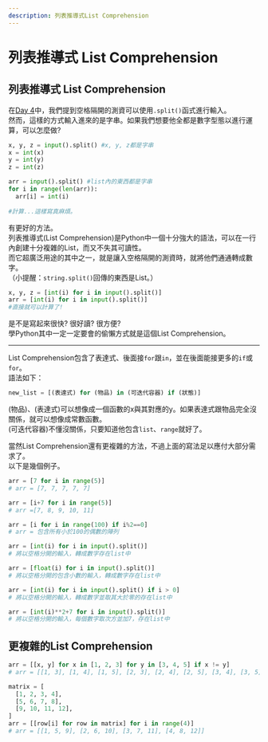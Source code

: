```yaml
---
description: 列表推導式List Comprehension
---
```


# 列表推導式 List Comprehension

## 列表推導式 List Comprehension

在[Day 4](/Review/day4-11-5.md)中，我們提到空格隔開的測資可以使用`.split()`函式進行輸入。\
然而，這樣的方式輸入進來的是字串。如果我們想要他全都是數字型態以進行運算，可以怎麼做?

```python
x, y, z = input().split() #x, y, z都是字串
x = int(x)
y = int(y)
z = int(z)

arr = input().split() #list內的東西都是字串
for i in range(len(arr)):
  arr[i] = int(i)
 
#計算...這樣寫真麻煩。
```

有更好的方法。\
列表推導式(List Comprehension)是Python中一個十分強大的語法，可以在一行內創建十分複雜的List，而又不失其可讀性。\
而它超廣泛用途的其中之一，就是讓入空格隔開的測資時，就將他們通通轉成數字。\
（小提醒：`string.split()`回傳的東西是List。）

```python
x, y, z = [int(i) for i in input().split()]
arr = [int(i) for i in input().split()]
#直接就可以計算了!
```

是不是寫起來很快? 很好讀? 很方便?\
學Python其中一定一定要會的偷懶方式就是這個List Comprehension。

---

List Comprehension包含了表達式、後面接`for`跟`in`，並在後面能接更多的`if`或`for`。\
語法如下：

```py
new_list = [(表達式) for (物品) in (可迭代容器) if (狀態)]
```
(物品)、(表達式)可以想像成一個函數的x與其對應的y。如果表達式跟物品完全沒關係，就可以想像成常數函數。\
(可迭代容器)不懂沒關係，只要知道他包含`list`、`range`就好了。

當然List Comprehension還有更複雜的方法，不過上面的寫法足以應付大部分需求了。\
以下是幾個例子。

```python
arr = [7 for i in range(5)]
# arr = [7, 7, 7, 7, 7]

arr = [i+7 for i in range(5)]
# arr =[7, 8, 9, 10, 11]

arr = [i for i in range(100) if i%2==0]
# arr = 包含所有小於100的偶數的陣列

arr = [int(i) for i in input().split()]
# 將以空格分開的輸入，轉成數字存在list中

arr = [float(i) for i in input().split()]
# 將以空格分開的包含小數的輸入，轉成數字存在list中

arr = [int(i) for i in input().split() if i > 0]
# 將以空格分開的輸入，轉成數字並取其大於零的存在list中

arr = [int(i)**2+7 for i in input().split()]
# 將以空格分開的輸入，每個數字取次方並加7，存在list中
```

## 更複雜的List Comprehension

```python
arr = [[x, y] for x in [1, 2, 3] for y in [3, 4, 5] if x != y]
# arr = [[1, 3], [1, 4], [1, 5], [2, 3], [2, 4], [2, 5], [3, 4], [3, 5]]

matrix = [
  [1, 2, 3, 4],
  [5, 6, 7, 8],
  [9, 10, 11, 12],
]
arr = [[row[i] for row in matrix] for i in range(4)]
# arr = [[1, 5, 9], [2, 6, 10], [3, 7, 11], [4, 8, 12]]
